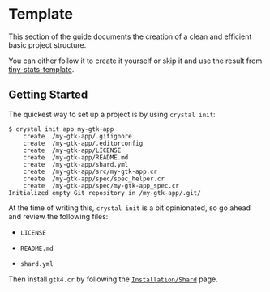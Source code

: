 # Template

This section of the guide documents the creation of a clean and efficient basic project structure.

You can either follow it to create it yourself or skip it and use the result from [tiny-stats-template](https://github.com/GeopJr/tiny-stats-template).

## Getting Started

The quickest way to set up a project is by using `crystal init`:

```shell
$ crystal init app my-gtk-app
    create  /my-gtk-app/.gitignore
    create  /my-gtk-app/.editorconfig
    create  /my-gtk-app/LICENSE
    create  /my-gtk-app/README.md
    create  /my-gtk-app/shard.yml
    create  /my-gtk-app/src/my-gtk-app.cr
    create  /my-gtk-app/spec/spec_helper.cr
    create  /my-gtk-app/spec/my-gtk-app_spec.cr
Initialized empty Git repository in /my-gtk-app/.git/
```

At the time of writing this, `crystal init` is a bit opinionated, so go ahead and review the following files:

- `LICENSE`

- `README.md`

- `shard.yml`

Then install `gtk4.cr` by following the [`Installation/Shard`](../installation/shard) page.
